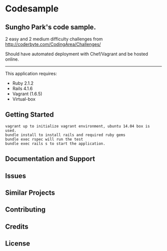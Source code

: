 Codesample
================

Sungho Park's code sample.
-----------

2 easy and 2 medium difficulty challenges from http://coderbyte.com/CodingArea/Challenges/

Should have automated deployment with Chef/Vagrant and be hosted online.

-------------

This application requires:

- Ruby 2.1.2
- Rails 4.1.6
- Vagrant (1.6.5)
- Virtual-box

Getting Started
---------------
    vagrant up to initialize vagrant environment, ubuntu 14.04 box is used.
    bundle install to install rails and required ruby gems
    bundle exec rspec will run the test
    bundle exec rails s to start the application.

Documentation and Support
-------------------------

Issues
-------------

Similar Projects
----------------

Contributing
------------

Credits
-------

License
-------
